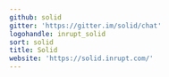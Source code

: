```yaml
---
github: solid
gitter: 'https://gitter.im/solid/chat'
logohandle: inrupt_solid
sort: solid
title: Solid
website: 'https://solid.inrupt.com/'
---
```

